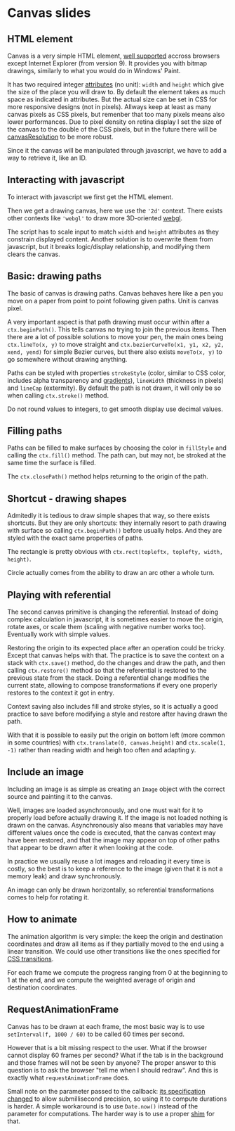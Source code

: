 # Canvas slides

## HTML element

Canvas is a very simple HTML element, [well supported](http://caniuse.com/canvas) accross browsers except Internet Explorer (from version 9). It provides you with bitmap drawings, similarly to what you would do in Windows' Paint.

It has two required integer [attributes](http://www.whatwg.org/specs/web-apps/current-work/multipage/the-canvas-element.html#the-canvas-element) (no unit): `width` and `height` which give the size of the place you will draw to. By default the element takes as much space as indicated in attributes. But the actual size can be set in CSS for more responsive designs (not in pixels). Allways keep at least as many canvas pixels as CSS pixels, but remenber that too many pixels means also lower performances. Due to pixel density on retina display I set the size of the canvas to the double of the CSS pixels, but in the future there will be [canvasResolution](http://www.whatwg.org/specs/web-apps/current-work/multipage/the-canvas-element.html#pixel-density) to be more robust.

Since it the canvas will be manipulated through javascript, we have to add a way to retrieve it, like an ID.

## Interacting with javascript

To interact with javascript we first get the HTML element.

Then we get a drawing canvas, here we use the `'2d'` context. There exists other contexts like `'webgl'` to draw more 3D-oriented [webgl](https://www.khronos.org/registry/webgl/specs/1.0/#2.1).

The script has to scale input to match `width` and `height` attributes as they constrain displayed content. Another solution is to overwrite them from javascript, but it breaks logic/display relationship, and modifying them clears the canvas.

## Basic: drawing paths

The basic of canvas is drawing paths. Canvas behaves here like a pen you move on a paper from point to point following given paths. Unit is canvas pixel.

A very important aspect is that path drawing must occur within after a `ctx.beginPath()`. This tells canvas no trying to join the previous items. Then there are a lot of possible solutions to move your pen, the main ones being `ctx.lineTo(x, y)` to move straight and `ctx.bezierCurveTo(x1, y1, x2, y2, xend, yend)` for simple Bezier curves, but there also exists `moveTo(x, y)` to go somewhere without drawing anything.

Paths can be styled with properties `strokeStyle` (color, similar to CSS color, includes alpha transparency and [gradients](http://www.w3.org/TR/2dcontext/#fill-and-stroke-styles)), `lineWidth` (thickness in pixels) and `lineCap` (extermity). By default the path is not drawn, it will only be so when calling `ctx.stroke()` method.

Do not round values to integers, to get smooth display use decimal values.

## Filling paths

Paths can be filled to make surfaces by choosing the color in `fillStyle` and calling the `ctx.fill()` method. The path can, but may not, be stroked at the same time the surface is filled.

The `ctx.closePath()` method helps returning to the origin of the path.

## Shortcut - drawing shapes

Admitedly it is tedious to draw simple shapes that way, so there exists shortcuts. But they are only shortcuts: they internally resort to path drawing with surface so calling `ctx.beginPath()` before usually helps. And they are styled with the exact same properties of paths.

The rectangle is pretty obvious with `ctx.rect(topleftx, toplefty, width, height)`.

Circle actually comes from the ability to draw an arc other a whole turn.

## Playing with referential

The second canvas primitive is changing the referential. Instead of doing complex calculation in javascript, it is sometimes easier to move the origin, rotate axes, or scale them (scaling with negative number works too). Eventually work with simple values.

Restoring the origin to its expected place after an operation could be tricky. Except that canvas helps with that. The practice is to save the context on a stack with `ctx.save()` method, do the changes and draw the path, and then calling `ctx.restore()` method so that the referential is restored to the previous state from the stack. Doing a referential change modifies the current state, allowing to compose transformations if every one properly restores to the context it got in entry.

Context saving also includes fill and stroke styles, so it is actually a good practice to save before modifying a style and restore after having drawn the path.

With that it is possible to easily put the origin on bottom left (more common in some countries) with `ctx.translate(0, canvas.height)` and `ctx.scale(1, -1)` rather than reading width and heigh too often and adapting y.

## Include an image

Including an image is as simple as creating an `Image` object with the correct source and painting it to the canvas.

Well, images are loaded asynchronously, and one must wait for it to properly load before actually drawing it. If the image is not loaded nothing is drawn on the canvas. Asynchronously also means that variables may have different values once the code is executed, that the canvas context may have been restored, and that the image may appear on top of other paths that appear to be drawn after it when looking at the code.

In practice we usually reuse a lot images and reloading it every time is costly, so the best is to keep a reference to the image (given that it is not a memory leak) and draw synchronously.

An image can only be drawn horizontally, so referential transformations comes to help for rotating it.

## How to animate

The animation algorithm is very simple: the keep the origin and destination coordinates and draw all items as if they partially moved to the end using a linear transition. We could use other transitions like the ones specified for [CSS transitions](http://dev.w3.org/csswg/css3-transitions/#transition-timing-function-property).

For each frame we compute the progress ranging from 0 at the beginning to 1 at the end, and we compute the weighted average of origin and destination coordinates.

## RequestAnimationFrame

Canvas has to be drawn at each frame, the most basic way is to use `setInterval(f, 1000 / 60)` to be called 60 times per second.

However that is a bit missing respect to the user. What if the browser cannot display 60 frames per second? What if the tab is in the background and those frames will not be seen by anyone? The proper answer to this question is to ask the browser "tell me when I should redraw". And this is exactly what `requestAnimationFrame` does.

Small note on the parameter passed to the callback: [its specification changed](http://updates.html5rocks.com/2012/05/requestAnimationFrame-API-now-with-sub-millisecond-precision) to allow submillisecond precision, so using it to compute durations is harder. A simple workaround is to use `Date.now()` instead of the parameter for computations. The harder way is to use a proper [shim](http://paulirish.com/2011/requestanimationframe-for-smart-animating/) for that.
